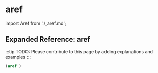 # aref

import Aref from './_aref.md';

<Aref />

## Expanded Reference: aref

:::tip
TODO: Please contribute to this page by adding explanations and examples
:::

```lisp
(aref )
```

